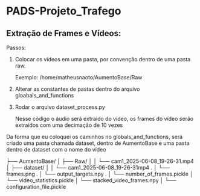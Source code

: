 # PADS-Projeto_Trafego
## Extração de Frames e Vídeos:

Passos:

1. Colocar os vídeos em uma pasta, por convenção dentro de uma pasta raw.
    
    Exemplo: /home/matheusnaoto/AumentoBase/Raw

2. Alterar as constantes de pastas dentro do arquivo gloabals_and_functions

3. Rodar o arquivo dataset_process.py

    Nesse código o áudio será extraido do vídeo, os frames do vídeo serão extraídos com uma decimação de 10 vezes

Da forma que eu coloquei os caminhos no globals_and_functions, será criado uma pasta chamada dataset, dentro de AumentoBase e uma pasta dentro de dataset com o nome do vídeo 


├── AumentoBase/
│   ├── Raw/
│   │   └── cam1_2025-06-08_19-26-31.mp4
│   ├── dataset/
│   │    └── cam1_2025-06-08_19-26-31mp4
.   │            └── frames.png
.   │            └── output_targets.npy
.   │            └── number_of_frames.pickle
    │            └── video_statistics.pickle
    │            └── stacked_video_frames.npy
    │
    └── configuration_file.ṕickle
